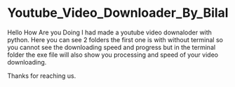 # Youtube_Video_Downloader_By_Bilal
Hello
How Are you Doing
I had made a youtube video downaloder with python.
Here you can see 2 folders the first one is with without
terminal so you cannot see the downloading speed and 
progress but in the terminal folder the exe file will also 
show you processing and speed of your video downloading.

Thanks for reaching us.

